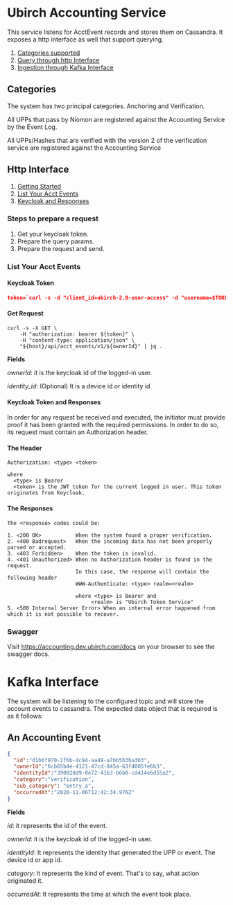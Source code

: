 # Ubirch Accounting Service

This service listens for AcctEvent records and stores them on Cassandra. It exposes a http interface as well that support querying.

1. [Categories supported](#categories)
2. [Query through http Interface](#http-interface)
3. [Ingestion through Kafka Interface](#kafka-interface)

## Categories

The system has two principal categories. Anchoring and Verification.

All UPPs that pass by Niomon are registered against the Accounting Service by the Event Log.

All UPPs/Hashes that are verified with the version 2 of the verification service are registered against the Accounting Service

## Http Interface

1. [Getting Started](#steps-to-prepare-a-request)
2. [List Your Acct Events](#list-your-acct-events)
3. [Keycloak and Responses](#keycloak-token-and-responses)

### Steps to prepare a request

1. Get your keycloak token.
2. Prepare the query params.
3. Prepare the request and send.

### List Your Acct Events

#### Keycloak Token

```json
token=`curl -s -d "client_id=ubirch-2.0-user-access" -d "username=$TOKEN_USER" -d "password=$TOKEN_PASS" -d "grant_type=password" -d "client_secret=$TOKEN_CLIENT_ID" $keycloak | jq -r .access_token`
```

#### Get Request

```shell script
curl -s -X GET \
    -H "authorization: bearer ${token}" \
    -H "content-type: application/json" \
    "${host}/api/acct_events/v1/${ownerId}" | jq .
```

**Fields**

_ownerId_: it is the keycloak id of the logged-in user. 

_identity_id_: (Optional) It is a device id or identity id. 

#### Keycloak Token and Responses
 
In order for any request be received and executed, the initiator must provide proof it has been granted with the required permissions. 
In order to do so, its request must contain an Authorization header. 

#### The Header

```
Authorization: <type> <token>

where 
  <type> is Bearer
  <token> is the JWT token for the current logged in user. This token originates from Keycloak.
``` 
  
#### The Responses

```
The <response> codes could be:

1. <200 OK>           When the system found a proper verification.
2. <400 Badrequest>   When the incoming data has not been properly parsed or accepted.            
3. <403 Forbidden>    When the token is invalid.
4. <401 Unauthorized> When no Authorization header is found in the request.
                      In this case, the response will contain the following header 
                      WWW-Authenticate: <type> realm=<realm>
                      
                      where <type> is Bearer and
                           <realm> is "Ubirch Token Service"
5. <500 Internal Server Error> When an internal error happened from which it is not possible to recover.
```

### Swagger

Visit https://accounting.dev.ubirch.com/docs on your browser to see the swagger docs.

# Kafka Interface

The system will be listening to the configured topic and will store the account events to cassandra. The expected data object that
is required is as it follows:

## An Accounting Event

```json
{
  "id":"d1b6f970-2f6b-4c94-aa49-a7bb5b3ba363",
  "ownerId":"6cb65b4e-4121-47cd-845a-63f4005fe6b3",
  "identityId":"39092dd9-0e72-41b3-b6b0-cd414e6d55a2",
  "category":"verification",
  "sub_category": "entry_a",
  "occurredAt":"2020-11-06T12:42:34.976Z"
}
```

**Fields**

_id_: it represents the id of the event.
 
_ownerId_: it is the keycloak id of the logged-in user.

_identityId_: It represents the identity that generated the UPP or event. The device id or app id.

_category_: It represents the kind of event. That's to say, what action originated it.

_occurredAt_: It represents the time at which the event took place. 

